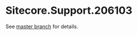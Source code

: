 # Sitecore.Support.206103

See [master branch](https://github.com/sitecoresupport/Sitecore.Support.206103) for details.